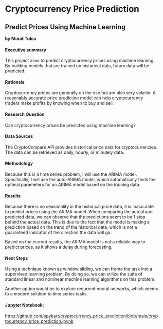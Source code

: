 # Cryptocurrency Price Prediction
## Predict Prices Using Machine Learning

**by Murat Tulca**

#### Executive summary
This project aims to predict cryptocurrency prices using machine learning. By building models that are trained on historical data, future data will be predicted.

#### Rationale
Cryptocurrency prices are generally on the rise but are also very volatile. A reasonably accurate price prediction model can help cryptocurrency traders make profits by knowing when to buy and sell.

#### Research Question
Can cryptocurrency prices be predicted using machine learning?

#### Data Sources
The CryptoCompare API provides historical price data for cryptocurrencies. The data can be retrieved as daily, hourly, or minutely data.

#### Methodology
Because this is a time series problem, I will use the ARIMA model. Specifically, I will use the auto-ARIMA model, which automatically finds the optimal parameters for an ARIMA model based on the training data.

#### Results
Because there is no seasonality in the historical price data, it is inaccurate to predict prices using the ARIMA model. When comparing the actual and predicted data, we can observe that the predictions seem to be 1 step behind the actual data. This is due to the fact that the model is making a prediction based on the trend of the historical data, which is not a guaranteed indicator of the direction the data will go.

Based on the current results, the ARIMA model is not a reliable way to predict prices, as it shows a delay during forecasting.

#### Next Steps
Using a technique known as window sliding, we can frame the task into a supervised learning problem. By doing so, we can utilize the suite of standard linear and nonlinear machine learning algorithms on this problem.

Another option would be to explore recurrent neural networks, which seems to a modern solution to time series tasks.

#### Jupyter Notebook:

https://github.com/spybart/cryptocurrency_price_prediction/blob/main/cryptocurrency_price_prediction.ipynb